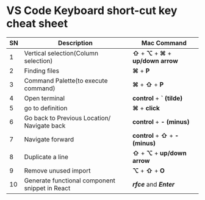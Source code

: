 # VS Code Keyboard short-cut key cheat sheet
| SN | Description | Mac Command |
| -- | ----------- | ----------- |
| 1 | Vertical selection(Column selection) | **⇧** + **⌥** + ****⌘**** + **up/down arrow** |
| 2 | Finding files | **⌘** + **P** |
| 3 | Command Palette(to execute command) | **⌘** + **⇧** + **P** |
| 4 | Open terminal | **control** + **` (tilde)**  |
| 5 | go to definition | **⌘** + **click** |
| 6 | Go back to Previous Location/ Navigate back | **control** + **- (minus)** |
| 7 | Navigate forward | **control** + **⇧** + **- (minus)** |
| 8 | Duplicate a line | **⇧** + **⌥** + **up/down arrow** |
| 9 | Remove unused import | **⌥** + **⇧** + **O** |
| 10 | Generate functional component snippet in React | ***rfce*** and ***Enter*** 
